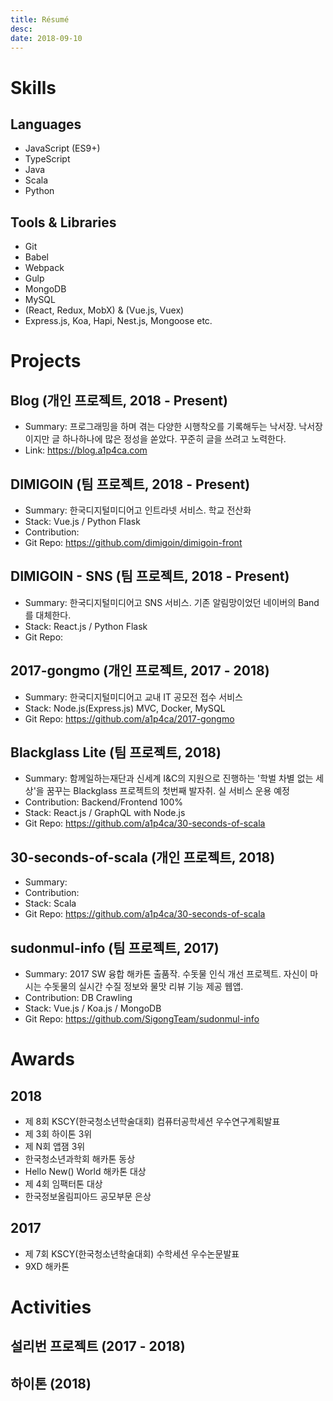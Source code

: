 ```yaml
---
title: Résumé
desc: 
date: 2018-09-10
---
```


# Skills

## Languages

* JavaScript (ES9+)
* TypeScript
* Java
* Scala
* Python

## Tools & Libraries

* Git
* Babel
* Webpack
* Gulp
* MongoDB
* MySQL
* (React, Redux, MobX) & (Vue.js, Vuex)
* Express.js, Koa, Hapi, Nest.js, Mongoose etc.

# Projects

## Blog (개인 프로젝트, 2018 - Present)

* Summary: 프로그래밍을 하며 겪는 다양한 시행착오를 기록해두는 낙서장. 낙서장이지만 글 하나하나에 많은 정성을 쏟았다. 꾸준히 글을 쓰려고 노력한다.
* Link: https://blog.a1p4ca.com

## DIMIGOIN (팀 프로젝트, 2018 - Present)

* Summary: 한국디지털미디어고 인트라넷 서비스. 학교 전산화
* Stack: Vue.js / Python Flask
* Contribution: 
* Git Repo: https://github.com/dimigoin/dimigoin-front

## DIMIGOIN - SNS (팀 프로젝트, 2018 - Present)

* Summary: 한국디지털미디어고 SNS 서비스. 기존 알림망이었던 네이버의 Band를 대체한다.
* Stack: React.js / Python Flask
* Git Repo:

## 2017-gongmo (개인 프로젝트, 2017 - 2018)

* Summary: 한국디지털미디어고 교내 IT 공모전 접수 서비스
* Stack: Node.js(Express.js) MVC, Docker, MySQL
* Git Repo: https://github.com/a1p4ca/2017-gongmo

## Blackglass Lite (팀 프로젝트, 2018)

* Summary: 함께일하는재단과 신세계 I&C의 지원으로 진행하는 '학벌 차별 없는 세상'을 꿈꾸는 Blackglass 프로젝트의 첫번째 발자취. 실 서비스 운용 예정
* Contribution: Backend/Frontend 100%
* Stack: React.js / GraphQL with Node.js
* Git Repo: https://github.com/a1p4ca/30-seconds-of-scala

## 30-seconds-of-scala (개인 프로젝트, 2018)

* Summary:
* Contribution:
* Stack: Scala
* Git Repo: https://github.com/a1p4ca/30-seconds-of-scala

## sudonmul-info (팀 프로젝트, 2017)

* Summary: 2017 SW 융합 해카톤 출품작. 수돗물 인식 개선 프로젝트. 자신이 마시는 수돗물의 실시간 수질 정보와 물맛 리뷰 기능 제공 웹앱.
* Contribution: DB Crawling
* Stack: Vue.js / Koa.js / MongoDB
* Git Repo: https://github.com/SigongTeam/sudonmul-info

# Awards

## 2018

* 제 8회 KSCY(한국청소년학술대회) 컴퓨터공학세션 우수연구계획발표
* 제 3회 하이톤 3위
* 제 N회 앱잼 3위
* 한국청소년과학회 해카톤 동상
* Hello New() World 해카톤 대상
* 제 4회 임팩터톤 대상
* 한국정보올림피아드 공모부문 은상

## 2017

* 제 7회 KSCY(한국청소년학술대회) 수학세션 우수논문발표
* 9XD 해카톤

# Activities

## 설리번 프로젝트 (2017 - 2018)

## 하이톤 (2018)
